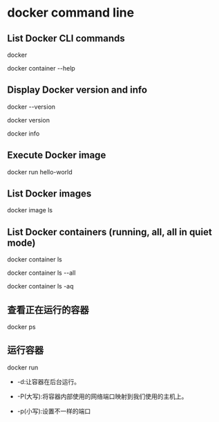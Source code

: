 # docker command line

## List Docker CLI commands

docker

docker container --help

## Display Docker version and info

docker --version

docker version

docker info

## Execute Docker image

docker run hello-world

## List Docker images

docker image ls

## List Docker containers (running, all, all in quiet mode)

docker container ls

docker container ls --all

docker container ls -aq

## 查看正在运行的容器

docker ps

## 运行容器

docker run

- -d:让容器在后台运行。

- -P(大写):将容器内部使用的网络端口映射到我们使用的主机上。

- -p(小写):设置不一样的端口